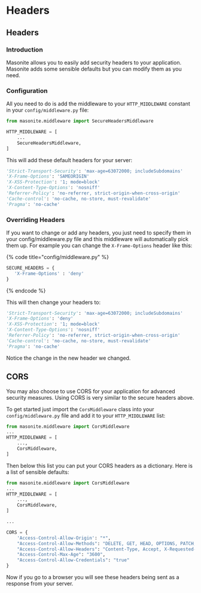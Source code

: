 # Headers

## Headers

### Introduction

Masonite allows you to easily add security headers to your application. Masonite adds some sensible defaults but you can modify them as you need.

### Configuration

All you need to do is add the middleware to your `HTTP_MIDDLEWARE` constant in your `config/middleware.py` file:

```python
from masonite.middleware import SecureHeadersMiddleware

HTTP_MIDDLEWARE = [
    ...
    SecureHeadersMiddleware,
]
```

This will add these default headers for your server:

```python
'Strict-Transport-Security': 'max-age=63072000; includeSubdomains'
'X-Frame-Options': 'SAMEORIGIN'
'X-XSS-Protection': '1; mode=block'
'X-Content-Type-Options': 'nosniff'
'Referrer-Policy': 'no-referrer, strict-origin-when-cross-origin'
'Cache-control': 'no-cache, no-store, must-revalidate'
'Pragma': 'no-cache'
```

### Overriding Headers

If you want to change or add any headers, you just need to specify them in your config/middleware.py file and this middleware will automatically pick them up. For example you can change the `X-Frame-Options` header like this:

{% code title="config/middleware.py" %}
```python
SECURE_HEADERS = {
   'X-Frame-Options' : 'deny'
}
```
{% endcode %}

This will then change your headers to:

```python
'Strict-Transport-Security': 'max-age=63072000; includeSubdomains'
'X-Frame-Options': 'deny'
'X-XSS-Protection': '1; mode=block'
'X-Content-Type-Options': 'nosniff'
'Referrer-Policy': 'no-referrer, strict-origin-when-cross-origin'
'Cache-control': 'no-cache, no-store, must-revalidate'
'Pragma': 'no-cache'
```

Notice the change in the new header we changed.

## CORS

You may also choose to use CORS for your application for advanced security measures. Using CORS is very similar to the secure headers above.

To get started just import the `CorsMiddleware` class into your `config/middleware.py` file and add it to your `HTTP_MIDDLEWARE` list:

```python
from masonite.middleware import CorsMiddleware
...
HTTP_MIDDLEWARE = [
    ...,
    CorsMiddleware,
]
```

Then below this list you can put your CORS headers as a dictionary. Here is a list of sensible defaults:

```python
from masonite.middleware import CorsMiddleware
...
HTTP_MIDDLEWARE = [
    ...,
    CorsMiddleware,
]

...

CORS = {
    'Access-Control-Allow-Origin': "*",
    "Access-Control-Allow-Methods": "DELETE, GET, HEAD, OPTIONS, PATCH, POST, PUT",
    "Access-Control-Allow-Headers": "Content-Type, Accept, X-Requested-With",
    "Access-Control-Max-Age": "3600",
    "Access-Control-Allow-Credentials": "true"
}
```

Now if you go to a browser you will see these headers being sent as a response from your server.

